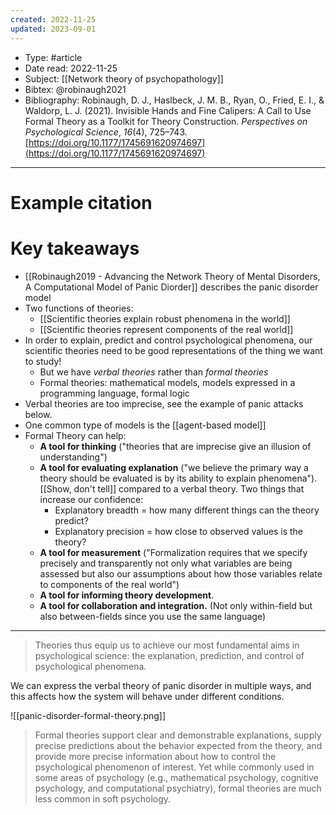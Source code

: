 ```yaml
---
created: 2022-11-25
updated: 2023-09-01
---
```


* Type: #article
* Date read: 2022-11-25
* Subject: [[Network theory of psychopathology]]
* Bibtex: @robinaugh2021
* Bibliography: Robinaugh, D. J., Haslbeck, J. M. B., Ryan, O., Fried, E. I., & Waldorp, L. J. (2021). Invisible Hands and Fine Calipers: A Call to Use Formal Theory as a Toolkit for Theory Construction. _Perspectives on Psychological Science_, _16_(4), 725–743. [https://doi.org/10.1177/1745691620974697](https://doi.org/10.1177/1745691620974697)
---
# Example citation


# Key takeaways
* [[Robinaugh2019 - Advancing the Network Theory of Mental Disorders, A Computational Model of Panic Diorder]] describes the panic disorder model
* Two functions of theories:
	* [[Scientific theories explain robust phenomena in the world]]
	* [[Scientific theories represent components of the real world]]
* In order to explain, predict and control psychological phenomena, our scientific theories need to be good representations of the thing we want to study!
	* But we have *verbal theories* rather than *formal theories*
	* Formal theories: mathematical models, models expressed in a programming language, formal logic
* Verbal theories are too imprecise, see the example of panic attacks below. 
* One common type of models is the [[agent-based model]]
* Formal Theory can help:
	* **A tool for thinking** ("theories that are imprecise give an illusion of understanding")
	* **A tool for evaluating explanation** ("we believe the primary way a theory should be evaluated is by its ability to explain phenomena"). [[Show, don't tell]] compared to a verbal theory. Two things that increase our confidence:
		* Explanatory breadth = how many different things can the theory predict?
		* Explanatory precision = how close to observed values is the theory?
	* **A tool for measurement** ("Formalization requires that we specify precisely and transparently not only what variables are being assessed but also our assumptions about how those variables relate to components of the real world")
	* **A tool for informing theory development**. 
	* **A tool for collaboration and integration.** (Not only within-field but also between-fields since you use the same language)

---

> Theories thus equip us to achieve our most fundamental aims in psychological science: the explanation, prediction, and control of psychological phenomena.

We can express the verbal theory of panic disorder in multiple ways, and this affects how the system will behave under different conditions.

![[panic-disorder-formal-theory.png]]

> Formal theories support clear and demonstrable explanations, supply precise predictions about the behavior expected from the theory, and provide more precise information about how to control the psychological phenomenon of interest. Yet while commonly used in some areas of psychology (e.g., mathematical psychology, cognitive psychology, and computational psychiatry), formal theories are much less common in soft psychology.

